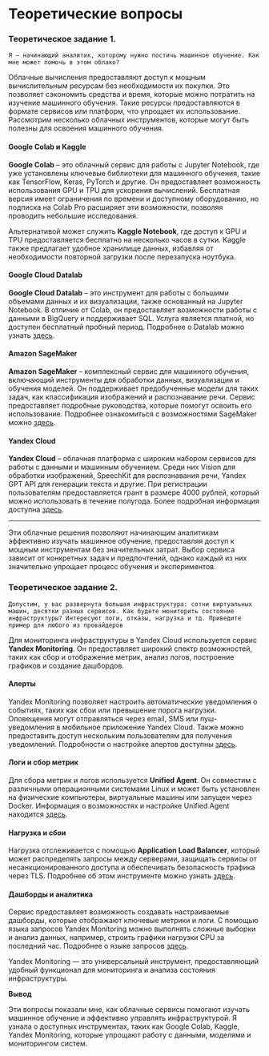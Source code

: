 # Теоретические вопросы

### Теоретическое задание 1. 
```
Я – начинающий аналитик, которому нужно постичь машинное обучение. Как мне может помочь в этом облако?
```

Облачные вычисления предоставляют доступ к мощным вычислительным ресурсам без необходимости их покупки. Это позволяет сэкономить средства и время, которые можно потратить на изучение машинного обучения. Такие ресурсы предоставляются в формате сервисов или платформ, что упрощает их использование. Рассмотрим несколько облачных инструментов, которые могут быть полезны для освоения машинного обучения.

#### Google Colab и Kaggle

**Google Colab** – это облачный сервис для работы с Jupyter Notebook, где уже установлены ключевые библиотеки для машинного обучения, такие как TensorFlow, Keras, PyTorch и другие. Он предоставляет возможность использования GPU и TPU для ускорения вычислений. Бесплатная версия имеет ограничения по времени и доступному оборудованию, но подписка на Colab Pro расширяет эти возможности, позволяя проводить небольшие исследования.

Альтернативой может служить **Kaggle Notebook**, где доступ к GPU и TPU предоставляется бесплатно на несколько часов в сутки. Kaggle также предлагает удобное хранилище данных, избавляя от необходимости повторной загрузки после перезапуска ноутбука.

#### Google Cloud Datalab

**Google Cloud Datalab** – это инструмент для работы с большими объемами данных и их визуализации, также основанный на Jupyter Notebook. В отличие от Colab, он предоставляет возможности работы с данными в BigQuery и поддерживает SQL. Услуга является платной, но доступен бесплатный пробный период. Подробнее о Datalab можно узнать [здесь](https://cloud.google.com/blog/products/gcp/new-version-of-cloud-datalab-jupyter-meets-tensorflow-cloud-meets-local-deployment).

#### Amazon SageMaker

**Amazon SageMaker** – комплексный сервис для машинного обучения, включающий инструменты для обработки данных, визуализации и обучения моделей. Он поддерживает предобученные модели для таких задач, как классификация изображений и распознавание речи. Сервис предоставляет подробные руководства, которые помогут освоить его использование. Подробнее ознакомиться с возможностями SageMaker можно [здесь](https://aws.amazon.com/ru/sagemaker/).

#### Yandex Cloud

**Yandex Cloud** – облачная платформа с широким набором сервисов для работы с данными и машинным обучением. Среди них Vision для обработки изображений, SpeechKit для распознавания речи, Yandex GPT API для генерации текста и другие. При регистрации пользователям предоставляется грант в размере 4000 рублей, который можно использовать в течение полугода. Более подробная информация доступна [здесь](https://cloud.yandex.ru/services#ml-ai).

---

Эти облачные решения позволяют начинающим аналитикам эффективно изучать машинное обучение, предоставляя доступ к мощным инструментам без значительных затрат. Выбор сервиса зависит от конкретных задач и предпочтений, однако каждый из них значительно упрощает процесс обучения и экспериментов.


### Теоретическое задание 2. 
```
Допустим, у вас развернута большая инфраструктура: сотни виртуальных машин, десятки разных сервисов. Как будете мониторить состояние инфраструктуры? Интересуют логи, отказы, нагрузка и тд. Приведите пример для любого из провайдеров
```

Для мониторинга инфраструктуры в Yandex Cloud используется сервис **Yandex Monitoring**. Он предоставляет широкий спектр возможностей, таких как сбор и отображение метрик, анализ логов, построение графиков и создание дашбордов.

#### Алерты
Yandex Monitoring позволяет настроить автоматические уведомления о событиях, таких как сбои или превышение порога нагрузки. Оповещения могут отправляться через email, SMS или пуш-уведомления в мобильное приложение Yandex Cloud. Также можно предоставить доступ нескольким пользователям для получения уведомлений. Подробности о настройке алертов доступны [здесь](https://cloud.yandex.ru/docs/monitoring/concepts/alerting/alert).

#### Логи и сбор метрик
Для сбора метрик и логов используется **Unified Agent**. Он совместим с различными операционными системами Linux и может быть установлен на физические компьютеры, виртуальные машины или запущен через Docker. Информация о возможностях и настройке Unified Agent находится [здесь](https://cloud.yandex.ru/docs/monitoring/concepts/data-collection/unified-agent/).

#### Нагрузка и сбои
Нагрузка отслеживается с помощью **Application Load Balancer**, который может распределять запросы между серверами, защищать сервисы от несанкционированного доступа и обеспечивать безопасность трафика через TLS. Подробнее об этом инструменте можно узнать [здесь](https://cloud.yandex.ru/docs/application-load-balancer/).

#### Дашборды и аналитика
Сервис предоставляет возможность создавать настраиваемые дашборды, которые отображают ключевые метрики и логи. С помощью языка запросов Yandex Monitoring можно выполнять сложные выборки и анализ данных, например, строить графики нагрузки CPU за последний час. Подробнее о языке запросов [здесь](https://cloud.yandex.ru/docs/monitoring/concepts/querying).

Yandex Monitoring — это универсальный инструмент, предоставляющий удобный функционал для мониторинга и анализа состояния инфраструктуры.

**Вывод**  

Эти вопросы показали мне, как облачные сервисы помогают изучать машинное обучение и эффективно управлять инфраструктурой. Я узнала о доступных инструментах, таких как Google Colab, Kaggle, Yandex Monitoring, которые упрощают работу с данными, моделями и мониторингом систем.